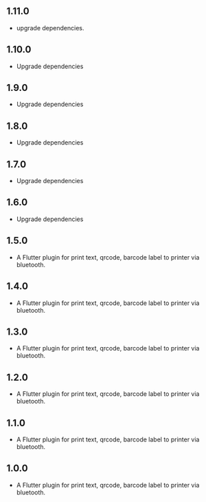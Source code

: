 ## 1.11.0

* upgrade dependencies.

## 1.10.0

* Upgrade dependencies

## 1.9.0

* Upgrade dependencies

## 1.8.0

* Upgrade dependencies

## 1.7.0

* Upgrade dependencies

## 1.6.0

* Upgrade dependencies

## 1.5.0

* A Flutter plugin for print text, qrcode, barcode label to printer via bluetooth.

## 1.4.0

* A Flutter plugin for print text, qrcode, barcode label to printer via bluetooth.

## 1.3.0

* A Flutter plugin for print text, qrcode, barcode label to printer via bluetooth.

## 1.2.0

* A Flutter plugin for print text, qrcode, barcode label to printer via bluetooth.

## 1.1.0

* A Flutter plugin for print text, qrcode, barcode label to printer via bluetooth.

## 1.0.0

* A Flutter plugin for print text, qrcode, barcode label to printer via bluetooth.
